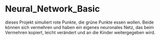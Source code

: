 # Neural_Network_Basic
dieses Projekt simuliert rote Punkte, die grüne Punkte essen wollen. Beide können sich vermehren und haben ein eigenes neuronales Netz, das beim Vermehren kopiert, leicht verändert und an die Kinder weitergegeben wird.
